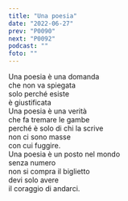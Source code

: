 ```yaml
---
title: "Una poesia"
date: "2022-06-27"
prev: "P0090"
next: "P0092"
podcast: ""
foto: ""
---
```


Una poesia è una domanda  
che non va spiegata  
solo perché esiste  
è giustificata  
Una poesia è una verità  
che fa tremare le gambe  
perché è solo di chi la scrive  
non ci sono masse  
con cui fuggire.  
Una poesia è un posto nel mondo  
senza numero  
non si compra il biglietto  
devi solo avere  
il coraggio di andarci.
